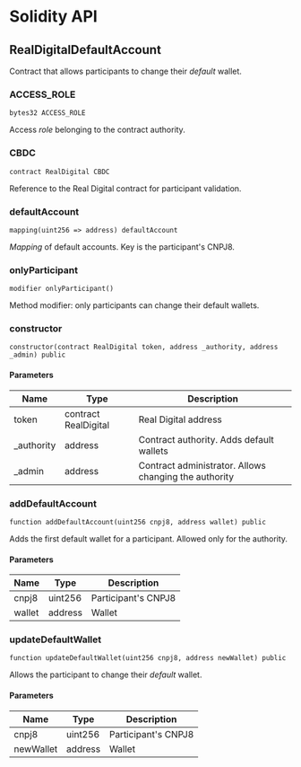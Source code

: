 # Solidity API

## RealDigitalDefaultAccount

Contract that allows participants to change their _default_ wallet.

### ACCESS_ROLE

```solidity
bytes32 ACCESS_ROLE
```

Access _role_ belonging to the contract authority.


### CBDC

```solidity
contract RealDigital CBDC
```

Reference to the Real Digital contract for participant validation.


### defaultAccount

```solidity
mapping(uint256 => address) defaultAccount
```

_Mapping_ of default accounts. Key is the participant's CNPJ8.


### onlyParticipant

```solidity
modifier onlyParticipant()
```

Method modifier: only participants can change their default wallets.


### constructor

```solidity
constructor(contract RealDigital token, address _authority, address _admin) public
```

#### Parameters

| Name | Type | Description |
| ---- | ---- | ----------- |
| token | contract RealDigital | Real Digital address |
| _authority | address | Contract authority. Adds default wallets |
| _admin | address | Contract administrator. Allows changing the authority |




### addDefaultAccount

```solidity
function addDefaultAccount(uint256 cnpj8, address wallet) public
```

Adds the first default wallet for a participant. Allowed only for the authority.

#### Parameters

| Name | Type | Description |
| ---- | ---- | ----------- |
| cnpj8 | uint256 | Participant's CNPJ8 |
| wallet | address | Wallet |




### updateDefaultWallet

```solidity
function updateDefaultWallet(uint256 cnpj8, address newWallet) public
```

Allows the participant to change their _default_ wallet.

#### Parameters

| Name | Type | Description |
| ---- | ---- | ----------- |
| cnpj8 | uint256 | Participant's CNPJ8 |
| newWallet | address | Wallet |

